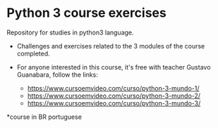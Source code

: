 # Python 3 course exercises
 
Repository for studies in python3 language.

- Challenges and exercises related to the 3 modules of the course completed.


- For anyone interested in this course, it's free with teacher Gustavo Guanabara, follow the links:
    - https://www.cursoemvideo.com/curso/python-3-mundo-1/
    - https://www.cursoemvideo.com/curso/python-3-mundo-2/
    - https://www.cursoemvideo.com/curso/python-3-mundo-3/


*course in BR portuguese
